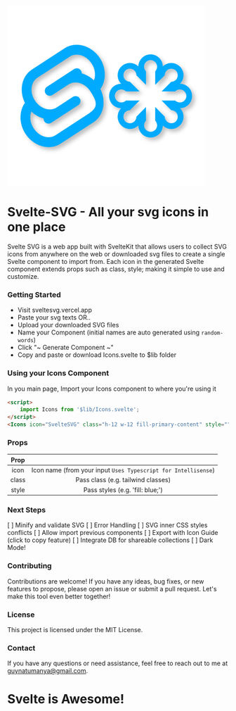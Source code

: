![Svelte-SVG Logo](https://raw.githubusercontent.com/NatumanyaGuy/svelte-svg/master/static/favicon.png "Svelte SVG logo")

# Svelte-SVG - All your svg icons in one place

Svelte SVG is a web app built with SvelteKit that allows users to collect SVG icons from anywhere on the web or downloaded svg files to create a single Svelte component to import from. Each icon in the generated Svelte component extends props such as class, style; making it simple to use and customize.

### Getting Started

- Visit sveltesvg.vercel.app
- Paste your svg texts OR..
- Upload your downloaded SVG files
- Name your Component (initial names are auto generated using `random-words`)
- Click "~ Generate Component ~"
- Copy and paste or download Icons.svelte to $lib folder

### Using your Icons Component

In you main page, Import your Icons component to where you're using it

```html
<script>
	import Icons from '$lib/Icons.svelte';
</script>
<Icons icon="SvelteSVG" class="h-12 w-12 fill-primary-content" style="" />
```

### Props

| Prop  |                                                                |
| :---: | :------------------------------------------------------------: |
| icon  | Icon name (from your input `Uses Typescript for Intellisense`) |
| class |               Pass class (e.g. tailwind classes)               |
| style |                Pass styles (e.g. 'fill: blue;')                |

### Next Steps

[ ] Minify and validate SVG
[ ] Error Handling
[ ] SVG inner CSS styles conflicts
[ ] Allow import previous components
[ ] Export with Icon Guide (click to copy feature)
[ ] Integrate DB for shareable collections
[ ] Dark Mode!

### Contributing

Contributions are welcome! If you have any ideas, bug fixes, or new features to propose, please open an issue or submit a pull request. Let's make this tool even better together!

### License

This project is licensed under the MIT License.

### Contact

If you have any questions or need assistance, feel free to reach out to me at guynatumanya@gmail.com.

# Svelte is Awesome!
